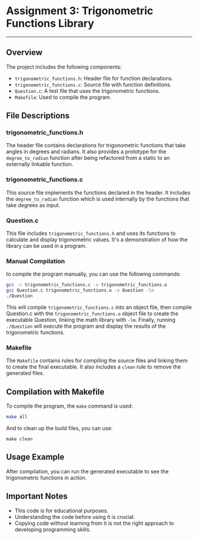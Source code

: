 # Assignment 3: Trigonometric Functions Library

---

## Overview

The project includes the following components:

- `trigonometric_functions.h`: Header file for function declarations.
- `trigonometric_functions.c`: Source file with function definitions.
- `Question.c`: A test file that uses the trigonometric functions.
- `Makefile`: Used to compile the program.

## File Descriptions

### trigonometric_functions.h

The header file contains declarations for trigonometric functions that take angles in degrees and radians. It also provides a prototype for the `degree_to_radian` function after being refactored from a static to an externally linkable function.

### trigonometric_functions.c

This source file implements the functions declared in the header. It includes the `degree_to_radian` function which is used internally by the functions that take degrees as input.

### Question.c

This file includes `trigonometric_functions.h` and uses its functions to calculate and display trigonometric values. It's a demonstration of how the library can be used in a program.

### Manual Compilation

to compile the program manually, you can use the following commands:

```bash
gcc -c trigonometric_functions.c -o trigonometric_functions.o
gcc Question.c trigonometric_functions.o -o Question -lm
./Question
```
This will compile `trigonometric_functions.c` into an object file, then compile Question.c with the `trigonometric_functions.o` object file to create the executable Question,
linking the math library with `-lm`.
Finally, running `./Question` will execute the program and display the results of the trigonometric functions.

### Makefile

The `Makefile` contains rules for compiling the source files and linking them to create the final executable. It also includes a `clean` rule to remove the generated files.

## Compilation with Makefile

To compile the program, the `make` command is used:
```bash
make all
```

And to clean up the build files, you can use:

```
make clean
```

## Usage Example

After compilation, you can run the generated executable to see the trigonometric functions in action.

## Important Notes

- This code is for educational purposes.
- Understanding the code before using it is crucial.
- Copying code without learning from it is not the right approach to developing programming skills.
